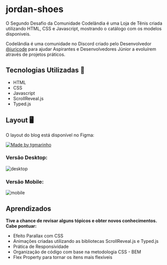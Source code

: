 # jordan-shoes
O Segundo Desafio da Comunidade Codelândia é uma Loja de Tênis criada utilizando HTML, CSS e Javascript, mostrando o catálogo com os modelos disponiveis.

Codelândia é uma comunidade no Discord criado pelo Desenvolvedor <a href="https://github.com/iuricode">@iuricode</a> para ajudar Aspirantes e Desenvolvedores Júnior a evoluírem através de projetos práticos.

## Tecnologias Utilizadas 🚀
- HTML
- CSS
- Javascript
- ScrollReveal.js
- Typed.js

## Layout :desktop_computer:

O layout do blog está disponível no Figma:

<a href="https://www.figma.com/file/Yb9IBH56g7T1hdIyZ3BMNO/Desafios---Codel%C3%A2ndia?node-id=1883%3A2">
  <img alt="Made by tgmarinho" src="https://img.shields.io/badge/Acessar%20Layout%20-Figma-%2304D361">
</a>

### Versão Desktop:
![desktop](https://user-images.githubusercontent.com/58784661/126856476-ee808329-dffe-468c-8a71-312a2ea091b9.gif)

### Versão Mobile:
![mobile](https://user-images.githubusercontent.com/58784661/126856213-f589abd3-954f-4bc3-ac94-44b816b51a6e.gif)

## Aprendizados
**Tive a chance de revisar alguns tópicos e obter novos conhecimentos. Cabe pontuar:**
- Efeito Parallax com CSS
- Animações criadas utilizando as bibliotecas ScrollReveal.js e Typed.js
- Prática de Responsividade
- Organização de código com base na metodologia CSS - BEM
- Flex Property para tornar os itens mais flexíveis 
